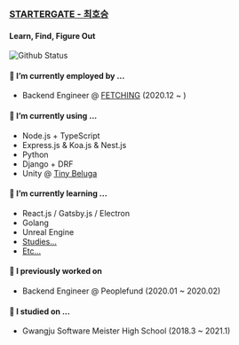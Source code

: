 ### [STARTERGATE - 최호승](https://startergate.dev)

#### Learn, Find, Figure Out

![Github Status](https://github-readme-stats.vercel.app/api?username=startergate&show_icons=true&count_private=true&theme=tokyonight)
<!--
- 🔭 I’m currently working on ...
- 🌱 I’m currently learning ...
- 👯 I’m looking to collaborate on ...
- 🤔 I’m looking for help with ...
- 💬 Ask me about ...
- 📫 How to reach me: ...
-->
#### 🔭 I’m currently employed by ...
* Backend Engineer @ [FETCHING](https://github.com/Fetching-Korea) (2020.12 ~ )

#### 🔭 I’m currently using ...
* Node.js + TypeScript
* Express.js & Koa.js & Nest.js
* Python
* Django + DRF
* Unity @ [Tiny Beluga](https://github.com/tiny-beluga)

#### 🌱 I’m currently learning ...
* React.js / Gatsby.js / Electron
* Golang
* Unreal Engine
* [Studies...](https://github.com/startergate-learns-stuff)
* [Etc...](https://github.com/startergate-weekly)

#### 🔭 I previously worked on
* Backend Engineer @ Peoplefund (2020.01 ~ 2020.02)

#### 🏫 I studied on ...
* Gwangju Software Meister High School (2018.3 ~ 2021.1)
